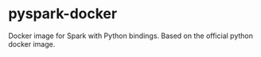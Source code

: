 # pyspark-docker

Docker image for Spark with Python bindings. Based on the official python docker image.
